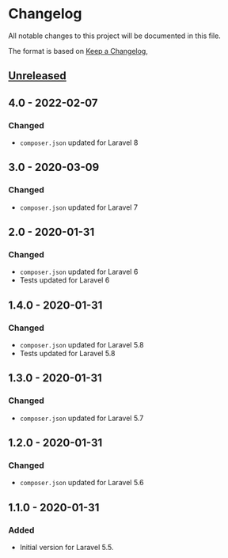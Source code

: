 # Changelog
All notable changes to this project will be documented in this file.

The format is based on [Keep a Changelog](https://keepachangelog.com/en/1.0.0/),

## [Unreleased]

## 4.0 - 2022-02-07
### Changed
- `composer.json` updated for Laravel 8

## 3.0 - 2020-03-09
### Changed
- `composer.json` updated for Laravel 7 

## 2.0 - 2020-01-31
### Changed
- `composer.json` updated for Laravel 6  
- Tests updated for Laravel 6  

## 1.4.0 - 2020-01-31
### Changed
- `composer.json` updated for Laravel 5.8  
- Tests updated for Laravel 5.8  

## 1.3.0 - 2020-01-31
### Changed
- `composer.json` updated for Laravel 5.7  

## 1.2.0 - 2020-01-31
### Changed
- `composer.json` updated for Laravel 5.6  

## 1.1.0 - 2020-01-31
### Added
- Initial version for Laravel 5.5.

[Unreleased]: https://github.com/gecche/laravel-policy-builder/compare/v4.0...HEAD
[4.0]: https://github.com/gecche/laravel-policy-builder/compare/v3.0...v4.0
[3.0]: https://github.com/gecche/laravel-policy-builder/compare/v2.0...v3.0
[2.0]: https://github.com/gecche/laravel-policy-builder/compare/v1.4.0...v2.0
[1.4.0]: https://github.com/gecche/laravel-policy-builder/compare/v1.3.0...v1.4.0
[1.3.0]: https://github.com/gecche/laravel-policy-builder/compare/v1.2.0...v1.3.0
[1.2.0]: https://github.com/gecche/laravel-policy-builder/compare/v1.1.0...v1.2.0
[1.1.0]: https://github.com/gecche/laravel-policy-builder/releases/tag/v1.1.0
